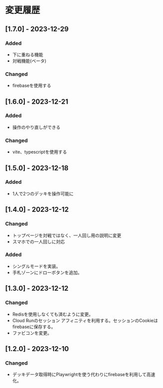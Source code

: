 # 変更履歴

## [1.7.0] - 2023-12-29

### Added
- 下に重ねる機能
- 対戦機能(ベータ)

### Changed
- firebaseを使用する

## [1.6.0] - 2023-12-21

### Added
- 操作のやり直しができる

### Changed
- vite、typescriptを使用する

## [1.5.0] - 2023-12-18

### Added
- 1人で2つのデッキを操作可能に

## [1.4.0] - 2023-12-12

### Changed
- トップページを対戦ではなく、一人回し用の説明に変更
- スマホでの一人回しに対応

### Added
- シングルモードを実装。
- 手札ゾーンにドローボタンを追加。

## [1.3.0] - 2023-12-12

### Changed
- Redisを使用しなくても済むように変更。
- Cloud Runのセッション アフィニティを利用する。セッションのCookieはfirebaseに保存する。
- ファビコンを変更。

## [1.2.0] - 2023-12-10

### Changed
- デッキデータ取得時にPlaywrightを使う代わりにfirebaseを利用して高速化。
